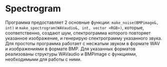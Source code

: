 # Spectrogram
Программа предоставляет 2 основные функции: ```make_noise(BMPimage&, int)``` и ```make_spectrogram(WAVaudio&, int, vector <RGB>)```, которые, соответственно, создают шум, спектрограмма которого повторяет указанное изображение, и генерирую спектрограмму указанного звука.  
Для простоты программа работает с несжатым звуком в формате WAV и изображениями в формате BMP. Для указанных форматов реализованы структуры WAVaudio и BMPimage с функциями, необходимыми для работы с ними.
